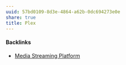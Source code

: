 ```yaml
---
uuid: 57bd0109-8d3e-4864-a62b-0dc694273e0e
share: true
title: Plex
---
```

#### Backlinks

* [Media Streaming Platform](/d4c5cf77-f71e-4448-a116-308cac04c414)